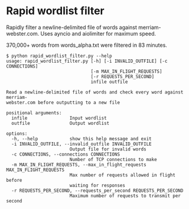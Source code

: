 # Rapid wordlist filter
Rapidly filter a newline-delimited file of words against merriam-webster.com. Uses ayncio and aiolimiter for maximum speed.

370,000+ words from words_alpha.txt were filtered in 83 minutes.

```
$ python rapid_wordlist_filter.py --help
usage: rapid_wordlist_filter.py [-h] [-i INVALID_OUTFILE] [-c CONNECTIONS]
                                [-m MAX_IN_FLIGHT_REQUESTS]
                                [-r REQUESTS_PER_SECOND]
                                infile outfile

Read a newline-delimited file of words and check every word against merriam-
webster.com before outputting to a new file

positional arguments:
  infile                Input wordlist
  outfile               Output wordlist

options:
  -h, --help            show this help message and exit
  -i INVALID_OUTFILE, --invalid_outfile INVALID_OUTFILE
                        Output file for invalid words
  -c CONNECTIONS, --connections CONNECTIONS
                        Number of TCP connections to make
  -m MAX_IN_FLIGHT_REQUESTS, --max_in_flight_requests MAX_IN_FLIGHT_REQUESTS
                        Max number of requests allowed in flight before
                        waiting for responses
  -r REQUESTS_PER_SECOND, --requests_per_second REQUESTS_PER_SECOND
                        Maximum number of requests to transmit per second
```

